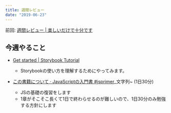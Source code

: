 ```yaml
---
title: 週間レビュー
date: "2019-06-23"
---
```


前回: [週間レビュー | 楽しいだけで十分です](https://yinm.info/20190616/)

## 今週やること
- [Get started | Storybook Tutorial](https://www.learnstorybook.com/vue/en/get-started/)
  - Storybookの使い方を理解するためにやってみます。

- [この書籍について · JavaScriptの入門書 #jsprimer](https://jsprimer.net/)_文字列~ (1日30分) 
  - JSの基礎の復習をします
  - 1章がそこそこ長くて1日で終わらせるのが難しいので、1日30分のみ勉強する方針にします

